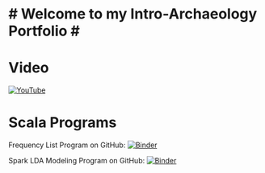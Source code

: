 # # Welcome to my Intro-Archaeology Portfolio # #


# Video #
[![YouTube](https://cdn.pixabay.com/photo/2016/06/29/16/53/click-here-button-1487274_960_720.png)](https://www.youtube.com/watch?v=dQw4w9WgXcQ)

# Scala Programs #

Frequency List Program on GitHub:
[![Binder](https://mybinder.org/badge_logo.svg)](https://mybinder.org/v2/gh/henrycavanaugh/portfolio/master?urlpath=https%3A%2F%2Fgithub.com%2Fhenrycavanaugh%2Fportfolio%2Fblob%2Fmaster%2FAuthorityFrequencyListed.ipynb)

Spark LDA Modeling Program on GitHub:
[![Binder](https://mybinder.org/badge_logo.svg)](https://mybinder.org/v2/gh/henrycavanaugh/portfolio/master?urlpath=https%3A%2F%2Fgithub.com%2Fhenrycavanaugh%2Fportfolio%2Fblob%2Fmaster%2FSpark%2520Modeling%2520(20-topic).ipynb)
